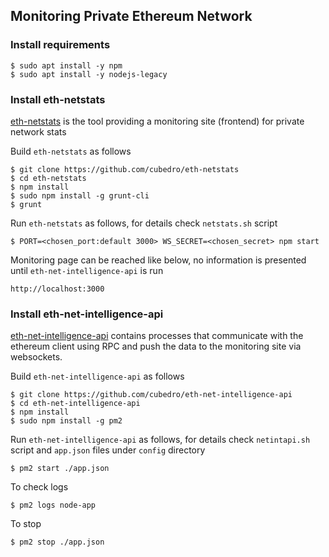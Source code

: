 
## Monitoring Private Ethereum Network

### Install requirements
```shell
$ sudo apt install -y npm
$ sudo apt install -y nodejs-legacy
```

### Install eth-netstats
[eth-netstats](https://github.com/cubedro/eth-netstats) is the tool providing a monitoring site (frontend) for private network stats

Build ```eth-netstats``` as follows
```shell
$ git clone https://github.com/cubedro/eth-netstats
$ cd eth-netstats
$ npm install
$ sudo npm install -g grunt-cli
$ grunt
```
Run ```eth-netstats``` as follows, for details check ```netstats.sh``` script
```shell
$ PORT=<chosen_port:default 3000> WS_SECRET=<chosen_secret> npm start
```
Monitoring page can be reached like below, no information is presented until ```eth-net-intelligence-api``` is run
```
http://localhost:3000
```

### Install eth-net-intelligence-api
[eth-net-intelligence-api](https://github.com/cubedro/eth-net-intelligence-api) contains processes that communicate with the ethereum client using RPC and push the data to the monitoring site via websockets.

Build ```eth-net-intelligence-api``` as follows
```shell
$ git clone https://github.com/cubedro/eth-net-intelligence-api
$ cd eth-net-intelligence-api
$ npm install
$ sudo npm install -g pm2
```
Run ```eth-net-intelligence-api``` as follows, for details check ```netintapi.sh``` script and ```app.json``` files under ```config``` directory
```shell
$ pm2 start ./app.json
```
To check logs
```shell
$ pm2 logs node-app
```
To stop
```shell
$ pm2 stop ./app.json
```
